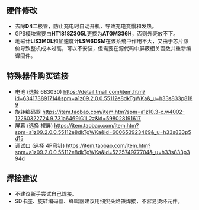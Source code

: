 ## 硬件修改
* 去除**D4**二极管，防止充电时自动开机，导致充电变慢和发热。
* GPS模块需要由**HT1818Z3G5L**更换为**ATGM336H**，否则外壳放不下。
* 地磁计**LIS3MDL**和加速度计**LSM6DSM**在该系统中作用不大，又由于芯片涨价导致整机成本过高，可以不安装，但需要在源代码中屏蔽相关函数并重新编译固件。

## 特殊器件购买链接
* 电池 (选择 683030) https://detail.tmall.com/item.htm?id=634173891714&spm=a1z09.2.0.0.55112e8dkTgWKa&_u=h33s833p8189
* 旋转编码器 https://item.taobao.com/item.htm?spm=a1z10.3-c.w4002-12260322724.9.731a6469iG1L2z&id=598028191617
* 屏幕 (选择 裸屏) https://item.taobao.com/item.htm?spm=a1z09.2.0.0.55112e8dkTgWKa&id=600653923469&_u=h33s833p5d15
* 调试口 (选择 4P弯针) https://item.taobao.com/item.htm?spm=a1z09.2.0.0.55112e8dkTgWKa&id=522574977704&_u=h33s833p394d

## 焊接建议
* 不建议新手尝试自己焊接。
* SD卡座、旋转编码器、蜂鸣器建议用细尖头烙铁焊接，不容易烫坏元件。
